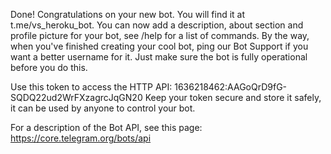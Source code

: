 Done! Congratulations on your new bot. You will find it at t.me/vs_heroku_bot. You can now add a description, about section and profile picture for your bot, see /help for a list of commands. By the way, when you've finished creating your cool bot, ping our Bot Support if you want a better username for it. Just make sure the bot is fully operational before you do this.

Use this token to access the HTTP API:
1636218462:AAGoQrD9fG-SQDQ22ud2WrFXzagrcJqGN20
Keep your token secure and store it safely, it can be used by anyone to control your bot.

For a description of the Bot API, see this page: https://core.telegram.org/bots/api